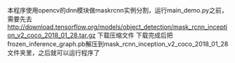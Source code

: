 本程序使用opencv的dnn模块做maskrcnn实例分割，运行main_demo.py之前，需要先去 http://download.tensorflow.org/models/object_detection/mask_rcnn_inception_v2_coco_2018_01_28.tar.gz 下载压缩文件
下载完成后把frozen_inference_graph.pb解压到mask_rcnn_inception_v2_coco_2018_01_28文件夹里，之后就可以运行程序了
